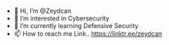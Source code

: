 - 👋 Hi, I’m @Zeydcan
- 👀 I’m interested in Cybersecurity
- 🌱 I’m currently learning Defensive Security
- 📫 How to reach me Link.. https://linktr.ee/zeydcan

<!---
Zeydcan/Zeydcan is a ✨ special ✨ repository because its `README.md` (this file) appears on your GitHub profile.
You can click the Preview link to take a look at your changes.
--->
